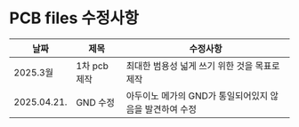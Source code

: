 # PCB files 수정사항

|날짜|제목|수정사항|
|--|--|--|
|2025.3월|1차 pcb 제작|최대한 범용성 넓게 쓰기 위한 것을 목표로 제작|
|2025.04.21.|GND 수정|아두이노 메가의 GND가 통일되어있지 않음을 발견하여 수정|
